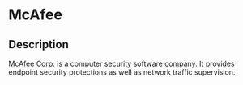 # McAfee
 
## Description

[McAfee](https://www.mcafee.com/) Corp. is a computer security software company. It provides endpoint security protections as well as network traffic supervision.
